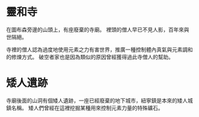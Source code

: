<!-- TITLE: 紐寧鎮 -->
<!-- SUBTITLE: 人焉罕見的山頭，廢棄的寺廟 -->

# 靈和寺
在圖布森旁邊的山頭上，有座廢棄的寺廟。
裡頭的僧人早已不見人影，百年來與世隔絕。

寺裡的僧人認為過度地使用元素之力有害世界，推廣一種控制體內真氣與元素調和的修煉方式。
破空者家也是因為類似的原因曾經獲得過此寺僧人的幫助。

# 矮人遺跡
寺廟後面的山洞有個矮人遺跡，一座已經廢棄的地下城市，紐寧鎮是本來的矮人城鎮名稱。
矮人們曾經在這裡挖掘某種用來控制元素力量的特殊礦石。

